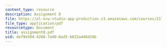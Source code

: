 ```yaml
---
content_type: resource
description: Assignment 8
file: https://ol-ocw-studio-app-production.s3.amazonaws.com/courses/21l-708-technologies-of-humanism-spring-2003/def9e50d42887a408ad5b833a448d34b_assignment8.pdf
file_type: application/pdf
resourcetype: Document
title: assignment8.pdf
uid: def9e50d-4288-7a40-8ad5-b833a448d34b
---
```

